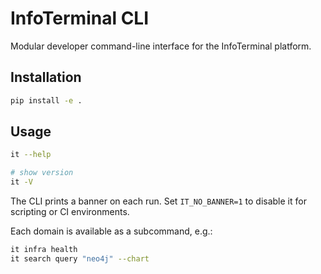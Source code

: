 # InfoTerminal CLI

Modular developer command-line interface for the InfoTerminal platform.

## Installation

```bash
pip install -e .
```

## Usage

```bash
it --help

# show version
it -V
```

The CLI prints a banner on each run. Set `IT_NO_BANNER=1` to disable it
for scripting or CI environments.

Each domain is available as a subcommand, e.g.:

```bash
it infra health
it search query "neo4j" --chart
```
